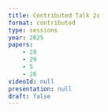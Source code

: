 ```yaml
---
title: Contributed Talk 2c
format: contributed
type: sessions
year: 2025
papers:
    - 28
    - 29
    - 5
    - 26
videoId: null
presentation: null
draft: false
---
```

